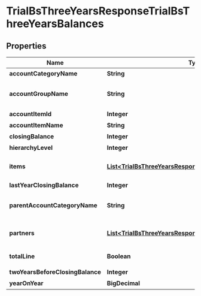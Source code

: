 

# TrialBsThreeYearsResponseTrialBsThreeYearsBalances


## Properties

Name | Type | Description | Notes
------------ | ------------- | ------------- | -------------
**accountCategoryName** | **String** | 勘定科目カテゴリー名 |  [optional]
**accountGroupName** | **String** | 決算書表示名(account_item_display_type:group指定時に決算書表示名の時のみ含まれる) |  [optional]
**accountItemId** | **Integer** | 勘定科目ID(勘定科目の時のみ含まれる) |  [optional]
**accountItemName** | **String** | 勘定科目名(勘定科目の時のみ含まれる) |  [optional]
**closingBalance** | **Integer** | 期末残高 |  [optional]
**hierarchyLevel** | **Integer** | 階層レベル |  [optional]
**items** | [**List&lt;TrialBsThreeYearsResponseTrialBsThreeYearsItems&gt;**](TrialBsThreeYearsResponseTrialBsThreeYearsItems.md) | breakdown_display_type:item, account_item_display_type:account_item指定時のみ含まれる |  [optional]
**lastYearClosingBalance** | **Integer** | 前年度期末残高 |  [optional]
**parentAccountCategoryName** | **String** | 上位勘定科目カテゴリー名(勘定科目カテゴリーの時のみ、上層が存在する場合含まれる) |  [optional]
**partners** | [**List&lt;TrialBsThreeYearsResponseTrialBsThreeYearsPartners&gt;**](TrialBsThreeYearsResponseTrialBsThreeYearsPartners.md) | breakdown_display_type:partner, account_item_display_type:account_item指定時のみ含まれる |  [optional]
**totalLine** | **Boolean** | 合計行(勘定科目カテゴリーの時のみ含まれる) |  [optional]
**twoYearsBeforeClosingBalance** | **Integer** | 前々年度期末残高 |  [optional]
**yearOnYear** | **BigDecimal** | 前年比 |  [optional]



